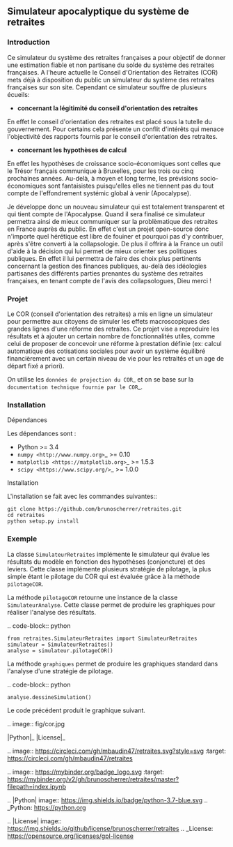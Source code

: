 ## Simulateur apocalyptique du système de retraites


### Introduction 
Ce simulateur du système des retraites françaises a pour objectif de donner une estimation fiable et non partisane du solde du système des retraites françaises. A l'heure actuelle le Conseil d'Orientation des Retraites (COR) mets déjà à disposition du public un simulateur du système des retraites françaises sur son site. Cependant ce simulateur souffre de plusieurs écueils:
- **concernant la légitimité du conseil d'orientation des retraites**

En effet le conseil d'orientation des retraites est placé sous la tutelle du gouvernement. Pour certains cela présente un conflit d'intérêts qui menace l'objectivité des rapports fournis par le conseil d'orientation des retraites.

- **concernant les hypothèses de calcul**
 
 En effet les hypothèses de croissance socio-économiques sont celles que le Trésor français communique à Bruxelles, pour les trois ou cinq prochaines années. Au-delà, à moyen et long terme, les prévisions socio-économiques sont fantaisistes puisqu'elles elles ne tiennent pas du tout compte de l'effondrement systémic global à venir (Apocalypse). 

Je développe donc un nouveau simulateur qui est totalement transparent et qui tient compte de l'Apocalypse. 
Quand il sera finalisé ce simulateur permettra ainsi de mieux communiquer sur la problèmatique des retraites en France auprès du public. En effet c'est un projet open-source donc n'importe quel hérétique est libre de fouiner et pourquoi pas d'y contribuer, après s'être converti à la collapsologie.
De plus il offrira à la France un outil d'aide à la décision qui lui permet de mieux orienter ses politiques publiques. En effet il lui permettra de faire des choix plus pertinents concernant la gestion des finances publiques, au-delà des idéologies partisanes des différents parties prenantes du système des retraites françaises, en tenant compte de l'avis des collapsologues, Dieu merci ! 


### Projet

Le COR (conseil d'orientation des retraites) a mis en ligne un simulateur pour permettre aux citoyens de simuler les effets macroscopiques des grandes lignes d'une réforme des retraites.
Ce projet vise a reproduire les résultats et à ajouter un certain nombre de fonctionnalités utiles, comme celui de proposer de concevoir une réforme à prestation définie (ex: calcul automatique des cotisations sociales pour avoir un système équilibré financièrement avec un certain niveau de vie pour les retraités et un age de départ fixé a priori).

On utilise les `données de projection du COR`_ et on se base sur la `documentation technique fournie par le COR`_.



### Installation


Dépendances

Les dépendances sont :

- Python >= 3.4
- `numpy <http://www.numpy.org>`_ >= 0.10
- `matplotlib <https://matplotlib.org>`_ >= 1.5.3
- `scipy <https://www.scipy.org/>`_ >= 1.0.0

Installation

L'installation se fait avec les commandes suivantes::

    git clone https://github.com/brunoscherrer/retraites.git
    cd retraites
    python setup.py install

### Exemple

La classe ``SimulateurRetraites`` implémente le simulateur qui évalue les résultats 
du modèle en fonction des hypothèses (conjoncture) et des leviers. 
Cette classe implémente plusieurs stratégie de pilotage, la plus simple étant 
le pilotage du COR qui est évaluée grâce à la méthode ``pilotageCOR``. 
 
La méthode ``pilotageCOR`` retourne une instance de la classe ``SimulateurAnalyse``. 
Cette classe permet de produire les graphiques pour réaliser l'analyse 
des résultats. 

.. code-block:: python

	from retraites.SimulateurRetraites import SimulateurRetraites
	simulateur = SimulateurRetraites()
	analyse = simulateur.pilotageCOR()

La méthode ``graphiques`` permet de produire les graphiques standard dans l'analyse 
d'une stratégie de pilotage. 

.. code-block:: python

	analyse.dessineSimulation()

Le code précédent produit le graphique suivant. 

.. image::  fig/cor.jpg


|Python|_ |License|_

.. image:: https://circleci.com/gh/mbaudin47/retraites.svg?style=svg
    :target: https://circleci.com/gh/mbaudin47/retraites

.. image:: https://mybinder.org/badge_logo.svg
 :target: https://mybinder.org/v2/gh/brunoscherrer/retraites/master?filepath=index.ipynb

.. |Python| image:: https://img.shields.io/badge/python-3.7-blue.svg
.. _Python: https://python.org

.. |License| image:: https://img.shields.io/github/license/brunoscherrer/retraites
.. _License: https://opensource.org/licenses/gpl-license

